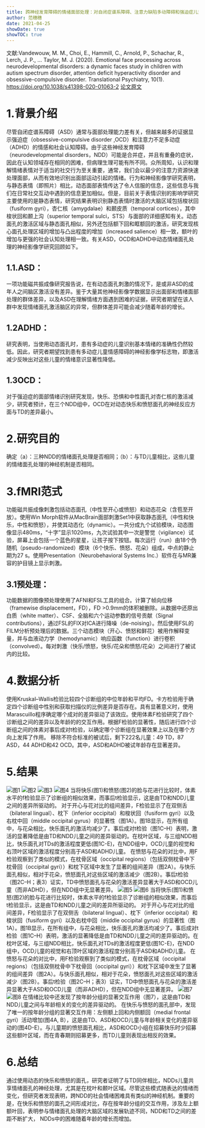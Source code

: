 ```yaml
---
title: 跨神经发育障碍的情绪面部处理：对自闭症谱系障碍、注意力缺陷多动障碍和强迫症儿童的动态面部研究
author: 范穗穗
date: 2021-04-25
showDate: true
showTOC: true
---
```

文献:Vandewouw, M. M., Choi, E., Hammill, C., Arnold, P., Schachar, R., Lerch, J. P., … Taylor, M. J. (2020). Emotional face processing across neurodevelopmental disorders: a dynamic faces study in children with autism spectrum disorder, attention deficit hyperactivity disorder and obsessive-compulsive disorder. Translational Psychiatry, 10(1).
https://doi.org/10.1038/s41398-020-01063-2
[论文原文](../Source_Files/2021-04-25-FSS2.Pdf)
# 1.背景介绍
尽管自闭症谱系障碍（ASD）通常与面部处理能力差有关，但越来越多的证据显示强迫症（obsessive-compulsive disorder ,OCD）和注意力不足多动症（ADHD）的情感和社会认知障碍。由于这些神经发育障碍（neurodevelopmental disorders，NDD）可能是合并症，并且有重叠的症状，因此在认知领域存在相同的困难，但病理生理可能有所不同。众所周知，认识和理解情绪表情对于适当的社交行为至关重要，通常，我们会以最少的注意力资源快速处理面部，从而有效地识别出面部运动引起的情绪。行为和神经影像学研究表明，与静态表情（即照片）相比，动态面部表情传达了令人信服的信息，这些信息与我们在日常社交互动中遇到的信息更加相似。但是，目前关于表情识别的影响学研究主要使用的是静态表情，研究结果表明识别静态表情时激活的大脑区域包括梭状回（fusiform gyri），杏仁核（amygdalae）和颞皮质（temporal cortices），其中梭状回和颞上沟（superior temporal sulci，STS）与面部的详细感知有关。动态面孔的激活区域与静态面孔相似，另外还包括额下回和眶额回的激活，研究发现核心面孔处理区域的增加与凸出程度的增加（increased salience）相一致，额叶的增加与更强的社会认知处理相一致。有关ASD，OCD和ADHD中动态情绪面孔处理的神经影像学研究回顾如下。
## 1.1.ASD：
一项功能磁共振成像研究报告说，在有动态面孔刺激的情况下，是或非ASD的成年人之间脑区激活没有差异。鉴于大量其他神经影像学数据显示出面部和情绪面部处理的群体差异，以及ASD在理解情绪方面遇到困难的证据，研究者期望在该人群中发现情绪面孔激活脑区的异常，但群体差异可能会减少随着年龄的增长。
## 1.2ADHD：
研究表明，当使用动态面孔时，患有多动症的儿童识别基本情绪的准确性仍然较低。因此，研究者期望找到患有多动症儿童情感障碍的神经影像学标志物，即激活减少反映出对这些儿童的情绪意识显著性降低。
## 1.3OCD：
对于强迫症的面部情绪识别研究发现，快乐、恐惧和中性面孔对杏仁核的激活减少，研究者预计，在三个NDD组中，OCD在对动态快乐和愤怒面孔的神经反应方面与TD的差异最小。
# 2.研究目的
确定（a）：三种NDD的情绪面孔处理是否相同；（b）：与TD儿童相比，这些儿童的情绪面孔处理的神经机制是否相同。
# 3.fMRI范式
功能磁共振成像刺激包括动态面孔（中性至开心或愤怒）和动态花朵（含苞至开放）。使用Win Morph软件从MacBrain面部刺激Set1中获取静态面孔（中性和快乐，中性和愤怒），并使其动态化（dynamic）。一共分成九个试验模块，动态图像显示480ms，“十字”显示1020ms，九次试验其中一次是警觉（vigilance）试验，屏幕上会包括一个蓝色的星星，让孩子按下按钮。每次运行（run）由18个伪随机（pseudo-randomized）模块（6个快乐、愤怒、花朵）组成，中点的静止期为27 s。使用Presentation（Neurobehavioral Systems Inc.）软件在与MR兼容的护目镜上显示刺激。
## 3.1预处理：
功能数据的图像预处理使用了AFNI和FSL工具的组合。计算了帧向位移（framewise displacement，FD），FD >0.9mm的体积被删除。从数据中还原出白质（white matter）、CSF、全脑和六个运动参数的信号贡献（Signal contributions），通过FSL的FIX对ICA进行降噪（de-noising）。然后使用FSL的FILM分析预处理后的数据。三个动态模块（开心、愤怒和鲜花）被用作解释变量，并与血液动力学（hemodynamic）响应函数（function）进行卷积（convolved）。每对刺激（快乐/愤怒，快乐/花朵和愤怒/花朵）之间进行了被试内的比较。
# 4.数据分析
使用Kruskal–Wallis检验比较四个诊断组的中位年龄和平均FD。卡方检验用于确定四个诊断组中性别和获取扫描仪的比例差异是否存在。具有显著意义时，使用Marascuillo程序确定哪个成对的差异驱动了该效应。使用体素F检验研究了四个诊断组之间的差异以及年龄的的交互作用。根据F检验的显著性，随后进行四个诊断组之间的体素对事后成对t检验，以确定哪个诊断组在显著效果上以及在哪个方向上发挥了作用。
移除不符合标准的被试后，剩下222名儿童：49 TD，87 ASD，44 ADHD和42 OCD。其中，ASD和ADHD被试年龄存在显著差异。
# 5.结果
![图1](../Supporting_Information/2021-04-25-FSS2-Fig1.png)
![图2](../Supporting_Information/2021-04-25-FSS2-Fig2.png)
![图3](../Supporting_Information/2021-04-25-FSS2-Fig3.png)
![图4](../Supporting_Information/2021-04-25-FSS2-Fig4.png)
当将快乐(图1)和愤怒(图2)的脸与花进行比较时，体素水平的f检验显示了诊断组的相似效果，而事后t检验显示，这是由TD和NDD儿童之间的差异所驱动的。
对于开心与花对比的组间差异，F检验显示了在双侧舌（bilateral lingual）、枕下（inferior occipital）和梭状回（fusiform gyri）以及右枕中回（middle occipital gyrus）的显著性（图1A）。图1B显示，在所有组中，与花朵相比，快乐面孔的激活均减少了。事后成对t检验（图1C–H）表明，激活的显著降低是由TD和NDD儿童之间的差异驱动的。在枕叶区域，与三组NDD相比，快乐面孔对TDs的激活程度更低(图1C-E)，在NDD组中，OCD儿童的视觉和右顶叶区域的激活程度分别高于ASD和ADHD儿童。
在愤怒与花朵的对比中，用F检验观察到了类似的模式，在枕骨区域（occipital regions）（包括双侧枕骨中下枕骨回（occipital gyri））和枕下区域中发生了显著的组间差异（图2A）。与快乐面孔相似，相对于花朵，愤怒面孔对这些区域的激活减少（图2B）。事后t检验（图2C–H；表3）证实，TD中愤怒面孔与花朵的激活差异显著大于ASD和OCD儿童（而非ADHD），但在NDD组中无显著差异。
![图5](../Supporting_Information/2021-04-25-FSS2-Fig5.png)
![图6](../Supporting_Information/2021-04-25-FSS2-Fig6.png)
当将快乐(图1)和愤怒(图2)的脸与花进行比较时，体素水平的f检验显示了诊断组的相似效果，而事后t检验显示，这是由TD和NDD儿童之间的差异所驱动的。
对于开心与花对比的组间差异，F检验显示了在双侧舌（bilateral lingual）、枕下（inferior occipital）和梭状回（fusiform gyri）以及右枕中回（middle occipital gyrus）的显著性（图1A）。图1B显示，在所有组中，与花朵相比，快乐面孔的激活均减少了。事后成对t检验（图1C–H）表明，激活的显著降低是由TD和NDD儿童之间的差异驱动的。在枕叶区域，与三组NDD相比，快乐面孔对TDs的激活程度更低(图1C-E)，在NDD组中，OCD儿童的视觉和右顶叶区域的激活程度分别高于ASD和ADHD儿童。
在愤怒与花朵的对比中，用F检验观察到了类似的模式，在枕骨区域（occipital regions）（包括双侧枕骨中下枕骨回（occipital gyri））和枕下区域中发生了显著的组间差异（图2A）。与快乐面孔相似，相对于花朵，愤怒面孔对这些区域的激活减少（图2B）。事后t检验（图2C–H；表3）证实，TD中愤怒面孔与花朵的激活差异显著大于ASD和OCD儿童（而非ADHD），但在NDD组中无显著差异。
![图7](../Supporting_Information/2021-04-25-FSS2-Fig7.png)
![图8](../Supporting_Information/2021-04-25-FSS2-Fig8.png)
在情绪比较中还发现了按年龄分组的显著交互作用（图7），这是由TD和NDD儿童之间与年龄相关的变化的差异驱动的。
在快乐与愤怒的面孔部中，发现了唯一的按年龄分组的显著交互作用：左侧额上回和内侧额回（medial frontal gyri）活动增加(图4A, B），这是由TD、ASD和OCD儿童与年龄相关变化的差异驱动的(图4D-E）。与儿童期的愤怒面孔相比，ASD和OCD小组在招募快乐时少招募这些额叶区域，而在青春期则招募更多，而TD儿童则表现出相反的效果。
# 6.总结
通过使用动态的快乐和愤怒的面孔，研究者证明了与TD同伴相比，NDDs儿童共享情绪面孔的神经处理，尤其是在枕叶和颞叶区域。尽管这些模式随表达的情绪而变化，但研究者发现表明，跨NDD的社会情绪困难具有类似的神经机制。重要的是，在快乐和愤怒的面孔之间形成对比，存在按年龄分组的交互作用，涉及左上额额叶回，表明参与情绪面孔处理的大脑区域的发展轨迹不同，NDD和TD之间的差距不断扩大， NDDs中的困难随着年龄的增长而增加。